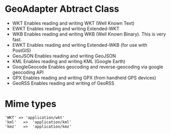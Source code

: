 

# GeoAdapter Abtract Class

- WKT Enables reading and writing WKT (Well Known Text)
- EWKT Enables reading and writing Extended-WKT
- WKB Enables reading and writing WKB (Well Known Binary). This is very fast.
- EWKT Enables reading and writing Extended-WKB (for use with PostGIS)
- GeoJSON Enables reading and writing GeoJSON
- KML Enables reading and writing KML (Google Earth)
- GoogleGeocode Enables geocoding and reverse-geocoding via google geocoding API
- GPX Enables reading and writing GPX (from handheld GPS devices)
- GeoRSS Enables reading and writing of GeoRSS


# Mime types

	'WKT' => 'application/wkt'
	'kml'   =>  'application/kml'
	'kmz'   =>  'application/kmz'
	